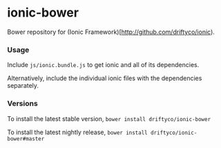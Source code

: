 # ionic-bower

Bower repository for (Ionic Framework)[http://github.com/driftyco/ionic).

### Usage

Include `js/ionic.bundle.js` to get ionic and all of its dependencies.

Alternatively, include the individual ionic files with the dependencies separately.

### Versions

To install the latest stable version, `bower install driftyco/ionic-bower`

To install the latest nightly release, `bower install driftyco/ionic-bower#master`
